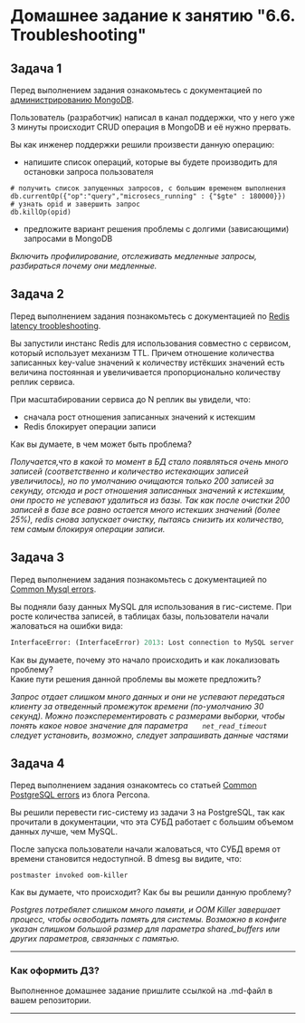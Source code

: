 # Домашнее задание к занятию "6.6. Troubleshooting"

## Задача 1

Перед выполнением задания ознакомьтесь с документацией по [администрированию MongoDB](https://docs.mongodb.com/manual/administration/).

Пользователь (разработчик) написал в канал поддержки, что у него уже 3 минуты происходит CRUD операция в MongoDB и её 
нужно прервать. 

Вы как инженер поддержки решили произвести данную операцию:
- напишите список операций, которые вы будете производить для остановки запроса пользователя
```
# получить список запущенных запросов, с большим временем выполнения
db.currentOp({"op":"query","microsecs_running" : {"$gte" : 180000}})
# узнать opid и завершить запрос
db.killOp(opid)
```
- предложите вариант решения проблемы с долгими (зависающими) запросами в MongoDB  

*Включить профилирование, отслеживать медленные запросы, разбираться почему они медленные.*

## Задача 2

Перед выполнением задания познакомьтесь с документацией по [Redis latency troobleshooting](https://redis.io/topics/latency).

Вы запустили инстанс Redis для использования совместно с сервисом, который использует механизм TTL. 
Причем отношение количества записанных key-value значений к количеству истёкших значений есть величина постоянная и
увеличивается пропорционально количеству реплик сервиса. 

При масштабировании сервиса до N реплик вы увидели, что:
- сначала рост отношения записанных значений к истекшим
- Redis блокирует операции записи

Как вы думаете, в чем может быть проблема?  

*Получается,что в какой то момент в БД стало появляться очень много записей (соответственно и количество истекающих записей увеличилось), но по умолчанию очищаются только 200 записей за секунду, отсюда и рост отношения записанных значений к истекшим, они просто не успевают удалиться из базы. Так как после очистки 200 записей в базе все равно остается много истекших значений (более 25%), redis снова запускает очистку, пытаясь снизить их количество, тем самым блокируя операции записи.*
 
## Задача 3

Перед выполнением задания познакомьтесь с документацией по [Common Mysql errors](https://dev.mysql.com/doc/refman/8.0/en/common-errors.html).

Вы подняли базу данных MySQL для использования в гис-системе. При росте количества записей, в таблицах базы,
пользователи начали жаловаться на ошибки вида:
```python
InterfaceError: (InterfaceError) 2013: Lost connection to MySQL server during query u'SELECT..... '
```

Как вы думаете, почему это начало происходить и как локализовать проблему?  
Какие пути решения данной проблемы вы можете предложить?  

*Запрос отдает слишком много данных и они не успевают передаться клиенту за отведенный промежуток времени (по-умолчанию 30 секунд). Можно поэксперементировать с размерами выборки, чтобы понять какое новое значение для параметра `	net_read_timeout` следует установить, возможно, следует запрашивать данные частями*  

## Задача 4

Перед выполнением задания ознакомтесь со статьей [Common PostgreSQL errors](https://www.percona.com/blog/2020/06/05/10-common-postgresql-errors/) из блога Percona.

Вы решили перевести гис-систему из задачи 3 на PostgreSQL, так как прочитали в документации, что эта СУБД работает с 
большим объемом данных лучше, чем MySQL.

После запуска пользователи начали жаловаться, что СУБД время от времени становится недоступной. В dmesg вы видите, что:

`postmaster invoked oom-killer`

Как вы думаете, что происходит?
Как бы вы решили данную проблему?  

*Postgres потребялет слишком много памяти, и OOM Killer завершает процесс, чтобы освободить память для системы. Возможно в конфиге указан слишком большой размер для параметра shared_buffers или других параметров, связанных с памятью.*

---

### Как оформить ДЗ?

Выполненное домашнее задание пришлите ссылкой на .md-файл в вашем репозитории.

---
